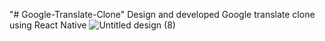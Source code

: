 "# Google-Translate-Clone" 
Design and developed Google translate clone using React Native
![Untitled design (8)](https://user-images.githubusercontent.com/28596628/201530336-15cb467f-97f0-43be-bcc3-0c5a9576c88c.png)

